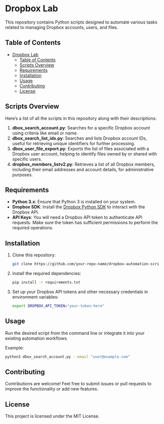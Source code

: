 # Dropbox Lab

This repository contains Python scripts designed to automate various tasks related to managing Dropbox accounts, users, and files.

## Table of Contents
- [Dropbox Lab](#dropbox-lab)
  - [Table of Contents](#table-of-contents)
  - [Scripts Overview](#scripts-overview)
  - [Requirements](#requirements)
  - [Installation](#installation)
  - [Usage](#usage)
  - [Contributing](#contributing)
  - [License](#license)

## Scripts Overview
Here’s a list of all the scripts in this repository along with their descriptions:

1. **dbox_search_account.py**: Searches for a specific Dropbox account using criteria like email or name.
2. **dbox_search_list_ids.py**: Searches and lists Dropbox account IDs, useful for retrieving unique identifiers for further processing.
3. **dbox_user_file_export.py**: Exports the list of files associated with a Dropbox user account, helping to identify files owned by or shared with specific users.
4. **dropbox_members_listv2.py**: Retrieves a list of all Dropbox members, including their email addresses and account details, for administrative purposes.

## Requirements
- **Python 3.x**: Ensure that Python 3 is installed on your system.
- **Dropbox SDK**: Install the [Dropbox Python SDK](https://www.dropbox.com/developers/documentation/python) to interact with the Dropbox API.
- **API Keys**: You will need a Dropbox API token to authenticate API requests. Make sure the token has sufficient permissions to perform the required operations.

## Installation
1. Clone this repository:
   ```bash
   git clone https://github.com/your-repo-name/dropbox-automation-scripts.git
   ```
2. Install the required dependencies:
   ```bash
   pip install -r requirements.txt
   ```
3. Set up your Dropbox API tokens and other necessary credentials in environment variables:
   ```bash
   export DROPBOX_API_TOKEN="your-token-here"
   ```

## Usage
Run the desired script from the command line or integrate it into your existing automation workflows.

Example:
```bash
python3 dbox_search_account.py --email "user@example.com"
```

## Contributing
Contributions are welcome! Feel free to submit issues or pull requests to improve the functionality or add new features.

## License
This project is licensed under the MIT License.
